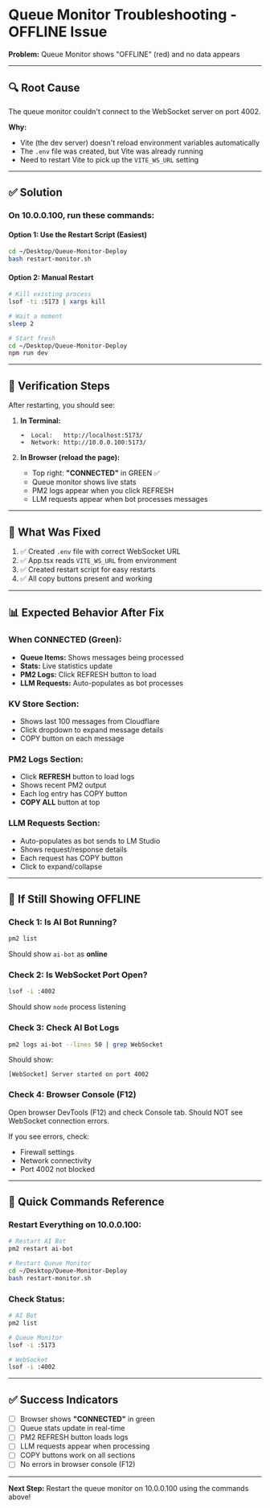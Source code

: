 # Queue Monitor Troubleshooting - OFFLINE Issue

**Problem:** Queue Monitor shows "OFFLINE" (red) and no data appears

---

## 🔍 Root Cause

The queue monitor couldn't connect to the WebSocket server on port 4002.

**Why:**
- Vite (the dev server) doesn't reload environment variables automatically
- The `.env` file was created, but Vite was already running
- Need to restart Vite to pick up the `VITE_WS_URL` setting

---

## ✅ Solution

### On 10.0.0.100, run these commands:

#### Option 1: Use the Restart Script (Easiest)
```bash
cd ~/Desktop/Queue-Monitor-Deploy
bash restart-monitor.sh
```

#### Option 2: Manual Restart
```bash
# Kill existing process
lsof -ti :5173 | xargs kill

# Wait a moment
sleep 2

# Start fresh
cd ~/Desktop/Queue-Monitor-Deploy
npm run dev
```

---

## 🧪 Verification Steps

After restarting, you should see:

1. **In Terminal:**
   ```
   ➜  Local:   http://localhost:5173/
   ➜  Network: http://10.0.0.100:5173/
   ```

2. **In Browser (reload the page):**
   - Top right: **"CONNECTED"** in GREEN ✅
   - Queue monitor shows live stats
   - PM2 logs appear when you click REFRESH
   - LLM requests appear when bot processes messages

---

## 🔧 What Was Fixed

1. ✅ Created `.env` file with correct WebSocket URL
2. ✅ App.tsx reads `VITE_WS_URL` from environment
3. ✅ Created restart script for easy restarts
4. ✅ All copy buttons present and working

---

## 📊 Expected Behavior After Fix

### When CONNECTED (Green):
- **Queue Items:** Shows messages being processed
- **Stats:** Live statistics update
- **PM2 Logs:** Click REFRESH button to load
- **LLM Requests:** Auto-populates as bot processes

### KV Store Section:
- Shows last 100 messages from Cloudflare
- Click dropdown to expand message details
- COPY button on each message

### PM2 Logs Section:
- Click **REFRESH** button to load logs
- Shows recent PM2 output
- Each log entry has COPY button
- **COPY ALL** button at top

### LLM Requests Section:
- Auto-populates as bot sends to LM Studio
- Shows request/response details
- Each request has COPY button
- Click to expand/collapse

---

## 🐛 If Still Showing OFFLINE

### Check 1: Is AI Bot Running?
```bash
pm2 list
```
Should show `ai-bot` as **online**

### Check 2: Is WebSocket Port Open?
```bash
lsof -i :4002
```
Should show `node` process listening

### Check 3: Check AI Bot Logs
```bash
pm2 logs ai-bot --lines 50 | grep WebSocket
```
Should show:
```
[WebSocket] Server started on port 4002
```

### Check 4: Browser Console (F12)
Open browser DevTools (F12) and check Console tab.
Should NOT see WebSocket connection errors.

If you see errors, check:
- Firewall settings
- Network connectivity
- Port 4002 not blocked

---

## 🚀 Quick Commands Reference

### Restart Everything on 10.0.0.100:
```bash
# Restart AI Bot
pm2 restart ai-bot

# Restart Queue Monitor
cd ~/Desktop/Queue-Monitor-Deploy
bash restart-monitor.sh
```

### Check Status:
```bash
# AI Bot
pm2 list

# Queue Monitor
lsof -i :5173

# WebSocket
lsof -i :4002
```

---

## ✅ Success Indicators

- [ ] Browser shows **"CONNECTED"** in green
- [ ] Queue stats update in real-time
- [ ] PM2 REFRESH button loads logs
- [ ] LLM requests appear when processing
- [ ] COPY buttons work on all sections
- [ ] No errors in browser console (F12)

---

**Next Step:** Restart the queue monitor on 10.0.0.100 using the commands above!


